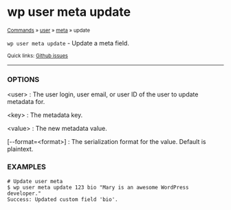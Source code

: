 # wp user meta update

<small>[Commands](/commands/) &raquo; [user](/commands/user/) &raquo; [meta](/commands/user/meta/) &raquo; update</small>

`wp user meta update` - Update a meta field.

<small>Quick links: <a href="https://github.com/wp-cli/wp-cli/issues?q=is%3Aopen+label%3Acommand%3Auser-meta-update+sort%3Aupdated-desc">Github issues</a></small>

<hr />

### OPTIONS

&lt;user&gt;
: The user login, user email, or user ID of the user to update metadata for.

&lt;key&gt;
: The metadata key.

&lt;value&gt;
: The new metadata value.

[\--format=&lt;format&gt;]
: The serialization format for the value. Default is plaintext.

### EXAMPLES

    # Update user meta
    $ wp user meta update 123 bio "Mary is an awesome WordPress developer."
    Success: Updated custom field 'bio'.



